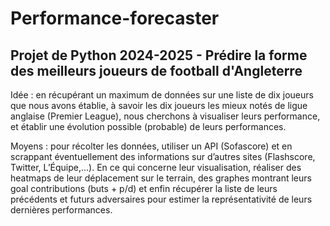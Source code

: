 # Performance-forecaster

## Projet de Python 2024-2025 - Prédire la forme des meilleurs joueurs de football d'Angleterre

Idée : en récupérant un maximum de données sur une liste de dix joueurs que nous avons établie, à savoir les dix joueurs les mieux notés de ligue anglaise (Premier League), nous cherchons à visualiser leurs performance, et établir une évolution possible (probable) de leurs performances.

Moyens : pour récolter les données, utiliser un API (Sofascore) et en scrappant éventuellement des informations sur d’autres sites (Flashscore, Twitter, L’Équipe,...). En ce qui concerne leur visualisation, réaliser des heatmaps de leur déplacement sur le terrain, des graphes montrant leurs goal contributions (buts + p/d) et enfin récupérer la liste de leurs précédents et futurs adversaires pour estimer la représentativité de leurs dernières performances.


